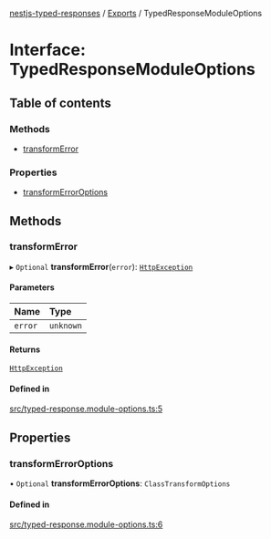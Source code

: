 [nestjs-typed-responses](../README.md) / [Exports](../modules.md) / TypedResponseModuleOptions

# Interface: TypedResponseModuleOptions

## Table of contents

### Methods

- [transformError](TypedResponseModuleOptions.md#transformerror)

### Properties

- [transformErrorOptions](TypedResponseModuleOptions.md#transformerroroptions)

## Methods

### transformError

▸ `Optional` **transformError**(`error`): [`HttpException`](../classes/HttpException.md)

#### Parameters

| Name | Type |
| :------ | :------ |
| `error` | `unknown` |

#### Returns

[`HttpException`](../classes/HttpException.md)

#### Defined in

[src/typed-response.module-options.ts:5](https://github.com/igrek8/nestjs-typed-responses/blob/c965990/src/typed-response.module-options.ts#L5)

## Properties

### transformErrorOptions

• `Optional` **transformErrorOptions**: `ClassTransformOptions`

#### Defined in

[src/typed-response.module-options.ts:6](https://github.com/igrek8/nestjs-typed-responses/blob/c965990/src/typed-response.module-options.ts#L6)
